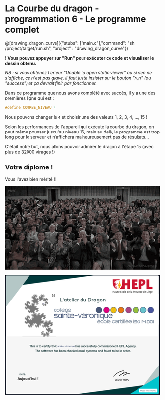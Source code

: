 # La Courbe du dragon - programmation 6 - Le programme complet

@[drawing_dragon_curve]({"stubs": ["main.c"],"command": "sh /project/target/run.sh", "project" : "drawing_dragon_curve"})

**! Vous pouvez appuyer sur "Run" pour exécuter ce code et visualiser le dessin obtenu.**

*NB : si vous obtenez l'erreur "Unable to open static viewer" ou si rien ne s'affiche, ce n'est pas grave, il faut juste insister sur le bouton "run" (ou "success") et ça devrait finir par fonctionner.*

Dans ce programme que nous avons complété avec succès, il y a une des premières ligne qui est :

```C
#define COURBE_NIVEAU 4
```

Nous pouvons changer le `4` et choisir une des valeurs 1, 2, 3, 4, ..., 15 !

Selon les performances de l'appareil qui exécute la courbe du dragon, on peut même pousser jusqu'au niveau 16, mais au delà, le programme est trop long pour le serveur et n'affichera malheureusement pas de résultats...

C'était notre but, nous allons pouvoir admirer le dragon à l'étape 15 (avec plus de 32000 virages !)

## Votre diplome !

Vous l'avez bien mérité !! 

![applause](img/applause.gif) 

![diplome](img/diplomeStV.PNG) 

